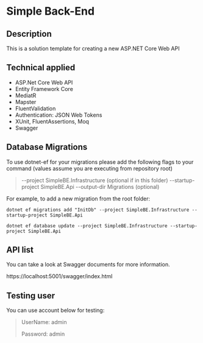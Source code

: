 # Simple Back-End

## Description

This is a solution template for creating a new ASP.NET Core Web API

## Technical applied
- ASP.Net Core Web API
- Entity Framework Core
- MediatR
- Mapster
- FluentValidation
- Authentication: JSON Web Tokens
- XUnit, FluentAssertions, Moq
- Swagger

## Database Migrations
To use dotnet-ef for your migrations please add the following flags to your command (values assume you are executing from repository root)

> --project SimpleBE.Infrastructure (optional if in this folder)
> --startup-project SimpleBE.Api
> --output-dir Migrations (optional)

For example, to add a new migration from the root folder:

`dotnet ef migrations add "InitDb" --project SimpleBE.Infrastructure --startup-project SimpleBE.Api`

`dotnet ef database update --project SimpleBE.Infrastructure --startup-project SimpleBE.Api`

## API list
You can take a look at Swagger documents for more information.

https://localhost:5001/swagger/index.html

## Testing user
You can use account below for testing:

> UserName: admin
>
> Password: admin
